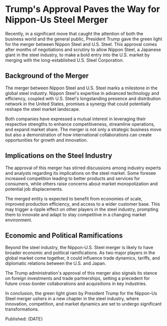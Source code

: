 # Trump's Approval Paves the Way for Nippon-Us Steel Merger

Recently, in a significant move that caught the attention of both the business world and the general public, President Trump gave the green light for the merger between Nippon Steel and U.S. Steel. This approval comes after months of negotiations and scrutiny to allow Nippon Steel, a Japanese giant in the steel industry, to make a bold entry into the U.S. market by merging with the long-established U.S. Steel Corporation.

## Background of the Merger

The merger between Nippon Steel and U.S. Steel marks a milestone in the global steel industry. Nippon Steel's expertise in advanced technology and efficiency, coupled with U.S. Steel's longstanding presence and distribution network in the United States, promises a synergy that could potentially reshape the steel market landscape.

Both companies have expressed a mutual interest in leveraging their respective strengths to enhance competitiveness, streamline operations, and expand market share. The merger is not only a strategic business move but also a demonstration of how international collaborations can create opportunities for growth and innovation.

## Implications on the Steel Industry

The approval of this merger has stirred discussions among industry experts and analysts regarding its implications on the steel market. Some foresee increased competition leading to better products and services for consumers, while others raise concerns about market monopolization and potential job displacements.

The merged entity is expected to benefit from economies of scale, improved production efficiency, and access to a wider customer base. This may trigger a ripple effect on other players in the steel industry, prompting them to innovate and adapt to stay competitive in a changing market environment.

## Economic and Political Ramifications

Beyond the steel industry, the Nippon-U.S. Steel merger is likely to have broader economic and political ramifications. As two major players in the global market come together, it could influence trade dynamics, tariffs, and diplomatic relations between the U.S. and Japan.

The Trump administration's approval of this merger also signals its stance on foreign investments and trade partnerships, setting a precedent for future cross-border collaborations and acquisitions in key industries.

In conclusion, the green light given by President Trump for the Nippon-Us Steel merger ushers in a new chapter in the steel industry, where innovation, competition, and market dynamics are set to undergo significant transformations.

Published: {DATE}
